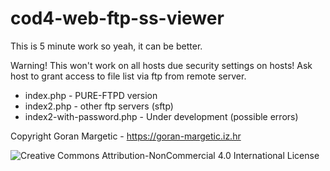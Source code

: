 # cod4-web-ftp-ss-viewer

This is 5 minute work so yeah, it can be better.

Warning! This won't work on all hosts due security settings on hosts! 
Ask host to grant access to file list via ftp from remote server.

- index.php - PURE-FTPD version
- index2.php - other ftp servers (sftp)
- index2-with-password.php - Under development (possible errors)

Copyright Goran Margetic - https://goran-margetic.iz.hr

![Creative Commons Attribution-NonCommercial 4.0 International License](https://licensebuttons.net/l/by-nc/4.0/88x31.png)
